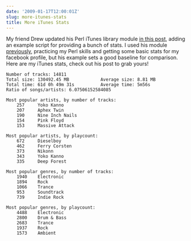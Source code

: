 ```yaml
---
date: '2009-01-17T12:00:01Z'
slug: more-itunes-stats
title: More iTunes Stats
---
```



My friend Drew updated his Perl iTunes library module <a
title="http://dinomite.net/2009/macituneslibrary/"
href="http://dinomite.net/2009/macituneslibrary/" target="_blank">in this
post</a>, adding an example script for providing a bunch of stats. I used his
module <a
title="http://www.thebehrensventure.com/2008/09/28/itunes-perl-and-you/"
href="http://www.thebehrensventure.com/2008/09/28/itunes-perl-and-you/"
target="_self">previously</a>, practicing my Perl skills and getting some basic
stats for my facebook profile, but his example sets a good baseline for
comparison. Here are my iTunes stats, check out his post to grab yours!

```
Number of tracks: 14811
Total size: 130492.45 MB            Average size: 8.81 MB
Total time: 61d 0h 49m 31s          Average time: 5m56s
Ratio of songs/artists: 6.07506152584085

Most popular artists, by number of tracks:
    257     Yoko Kanno
    207     Aphex Twin
    190     Nine Inch Nails
    154     Pink Floyd
    153     Massive Attack

Most popular artists, by playcount:
    672     Dieselboy
    462     Ferry Corsten
    373     Nikonn
    343     Yoko Kanno
    335     Deep Forest

Most popular genres, by number of tracks:
    1940    Electronic
    1894    Rock
    1066    Trance
    953     Soundtrack
    739     Indie Rock

Most popular genres, by playcount:
    4488    Electronic
    2800    Drum & Bass
    2683    Trance
    1937    Rock
    1573    Ambient
```
